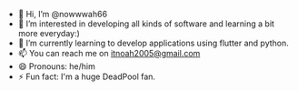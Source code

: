 - 👋 Hi, I’m @nowwwah66
- 👀 I’m interested in developing all kinds of software and learning a bit more everyday:)
- 🌱 I’m currently learning to develop applications using flutter and python.
- 📫 You can reach me on itnoah2005@gmail.com
- 😄 Pronouns: he/him
- ⚡ Fun fact: I'm a huge DeadPool fan.

<!---
nowwwah66/nowwwah66 is a ✨ special ✨ repository because its `README.md` (this file) appears on your GitHub profile.
You can click the Preview link to take a look at your changes.
--->
